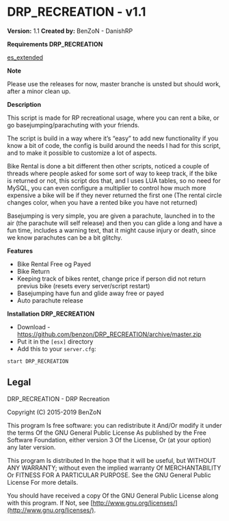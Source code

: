 # DRP_RECREATION - v1.1
**Version:** 1.1
**Created by:** BenZoN - DanishRP

**Requirements DRP_RECREATION**

[es_extended](https://github.com/ESX-Org/es_extended)

**Note**

Please use the releases for now, master branche is unsted but should work, after a minor clean up.

**Description**

This script is made for RP recreational usage, where you can rent a bike, or go basejumping/parachuting with your friends.

The script is build in a way where it’s “easy” to add new functionality if you know a bit of code, the config is build around the needs I had for this script, and to make it possible to customize a lot of aspects.

Bike Rental is done a bit different then other scripts, noticed a couple of threads where people asked for some sort of way to keep track, if the bike is returned or not, this script dos that, and I uses LUA tables, so no need for MySQL, you can even configure a multiplier to control how much more expensive a bike will be if they never returned the first one (The rental circle changes color, when you have a rented bike you have not returned)

Basejumping is very simple, you are given a parachute, launched in to the air (the parachute will self release) and then you can glide a long and have a fun time, includes a warning text, that it might cause injury or death, since we know parachutes can be a bit glitchy. 

**Features**
- Bike Rental Free og Payed
- Bike Return
- Keeping track of bikes rentet, change price if person did not return previus bike (resets every server/script restart)
- Basejumping have fun and glide away free or payed
- Auto parachute release

**Installation DRP_RECREATION**
- Download - https://github.com/benzon/DRP_RECREATION/archive/master.zip
- Put it in the `[esx]` directory
- Add this to your  `server.cfg`:
```
start DRP_RECREATION
```

## Legal
DRP_RECREATION - DRP Recreation

Copyright (C) 2015-2019 BenZoN

This program Is free software: you can redistribute it And/Or modify it under the terms Of the GNU General Public License As published by the Free Software Foundation, either version 3 Of the License, Or (at your option) any later version.

This program Is distributed In the hope that it will be useful, but WITHOUT ANY WARRANTY; without even the implied warranty Of MERCHANTABILITY Or FITNESS FOR A PARTICULAR PURPOSE. See the GNU General Public License For more details.

You should have received a copy Of the GNU General Public License along with this program. If Not, see  [http://www.gnu.org/licenses/](http://www.gnu.org/licenses/).
